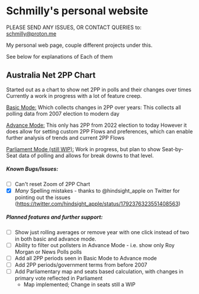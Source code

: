# Schmilly's personal website

PLEASE SEND ANY ISSUES, OR CONTACT QUERIES to: schmilly@proton.me

My personal web page, couple different projects under this. 

See below for explanations of Each of them

## Australia Net 2PP Chart

Started out as a chart to show net 2PP in polls and their changes over times
Currently a work in progress with a lot of feature creep.

[Basic Mode:](https://schmilly.github.io/2PP%20Net/2PP.html)
Which collects changes in 2PP over years:
This collects all polling data from 2007 election to modern day

[Advance Mode:](https://schmilly.github.io/2PP%20Net/Advance_Mode.html)
This only has 2PP from 2022 election to today
However it does allow for setting custom 2PP Flows and preferences, which can enable further analysis of trends and current 2PP Flows

[Parliament Mode (still WIP):](https://schmilly.github.io/2PP%20Net/Parliament%20Mode/Parliament.html)
Work in progress, but plan to show Seat-by-Seat data of polling and allows for break downs to that level.

##### Known Bugs/Issues:
- [ ] Can't reset Zoom of 2PP Chart
- [X] *Many* Spelling mistakes - thanks to @hindsight_apple on Twitter for pointing out the issues (https://twitter.com/hindsight_apple/status/1792376323551408563)

##### Planned features and further support:
- [ ] Show just rolling averages or remove year with one click instead of two in both basic and advance mode.
- [ ] Ability to filter out pollsters in Advance Mode - i.e. show only Roy Morgan or News Polls polls
- [ ] Add all 2PP periods seen in Basic Mode to Advance mode
- [ ] Add 2PP periods/government terms from before 2007 
- [ ] Add Parliamentary map and seats based calculation, with changes in primary vote reflected in Parliament
  - Map implemented; Change in seats still a WIP

